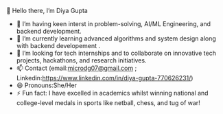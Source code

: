  👋 Hello there, I’m Diya Gupta
- 👀 I’m having keen interst in problem-solving, AI/ML Engineering, and backend development.
- 🌱 I’m currently learning advanced algorithms and system design along with backend developement .
- 💞️ I’m looking for tech internships and to collaborate on innovative tech projects, hackathons, and research initiatives. 
- 📫 Contact (email:microdg07@gmail.com ; Linkedin:https://www.linkedin.com/in/diya-gupta-770626231/)
- 😄 Pronouns:She/Her
- ⚡ Fun fact: I have excelled in academics whilst winning national and college-level medals in sports like netball, chess, and tug of war!

<!---
Diya-Gupta26/Diya-Gupta26 is a ✨ special ✨ repository because its `README.md` (this file) appears on your GitHub profile.
You can click the Preview link to take a look at your changes.
--->
